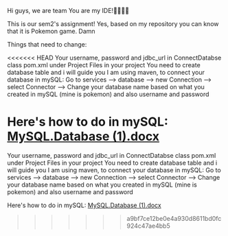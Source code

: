 Hi guys, we are team You are my IDE!🫶🏻🌷😚

This is our sem2's assignment! Yes, based on my repository you can know that it is Pokemon game. Damn

Things that need to change:

<<<<<<< HEAD
Your username, password and jdbc_url in ConnectDatabse class
pom.xml under Project Files in your project
You need to create database table and i will guide you
I am using maven, to connect your database in mySQL: Go to services --> database --> new Connection --> select Connector --> Change your database name based on what you created in mySQL (mine is pokemon) and also username and password

Here's how to do in mySQL: [MySQL.Database (1).docx](https://github.com/YeeFong21/POKEMON/files/15392964/MySQL.Database.1.docx)
=======
Your username, password and jdbc_url in ConnectDatabse class pom.xml under Project Files in your project You need to create database table and i will guide you I am using maven, to connect your database in mySQL: Go to services --> database --> new Connection --> select Connector --> Change your database name based on what you created in mySQL (mine is pokemon) and also username and password

Here's how to do in mySQL: 
[MySQL.Database (1).docx](https://github.com/YeeFong21/POKEMON/files/15446759/MySQL.Database.1.docx)
>>>>>>> a9bf7ce12be0e4a930d8611bd0fc924c47ae4bb5
